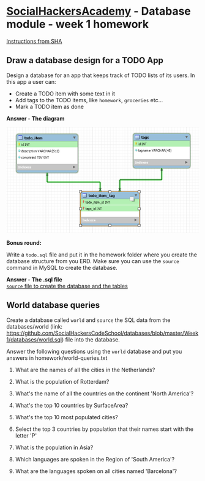 ﻿# [SocialHackersAcademy](https://www.socialhackersacademy.org/) - Database module - week 1 homework

[Instructions from SHA](https://github.com/SocialHackersCodeSchool/databases/blob/master/Week1/MAKEME.md)

## Draw a database design for a TODO App

Design a database for an app that keeps track of TODO lists of its users. In this app
a user can:

- Create a TODO item with some text in it
- Add tags to the TODO items, like `homework`, `groceries` etc...
- Mark a TODO item as done

**Answer - The diagram**
<br>

![Todo App ERD](diagram.png)

**Bonus round:**

Write a `todo.sql` file and put it in the homework folder where you create the database
structure from you ERD. Make sure you can use the `source` command in MySQL to create
the database.

**Answer - The .sql file**
<br>
[`source` file to create the database and the tables](todoapp.sql)
## World database queries

Create a database called `world` and `source` the SQL data from the
databases/world (link: https://github.com/SocialHackersCodeSchool/databases/blob/master/Week1/databases/world.sql)
file into the database.

Answer the following questions using the `world` database and put you answers in
homework/world-queries.txt

1. What are the names of all the cities in the Netherlands?

2. What is the population of Rotterdam?

3. What's the name of all the countries on the continent 'North America'?

4. What's the top 10 countries by SurfaceArea?

5. What's the top 10 most populated cities?

6. Select the top 3 countries by population that their names start with the letter 'P'

7. What is the population in Asia?

8. Which languages are spoken in the Region of 'South America'?

9. What are the languages spoken on all cities named 'Barcelona'?
